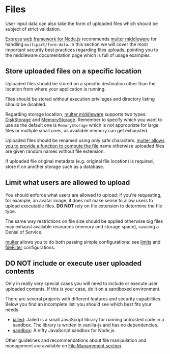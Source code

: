 Files
=====

User input data can also take the form of uploaded files which should be
subject of strict validation.

[Express web framework for Node.js][1] recommends [multer middleware][2] for
handling `multipart/form-data`.
In this section we will cover the most important security best practices
regarding files uploads, pointing you to the middleware documentation page
which is full of usage examples.

## Store uploaded files on a specific location

Uploaded files should be stored on a specific destination other than the
location from where your application is running.

Files should be stored without execution privileges and directory listing
should be disabled.

Regarding storage location, [multer middleware][2] supports two types:
[DiskStorage][3] and [MemoryStorage][4]. Remember to specify which you want to
use as the default one is `MemoryStorage` which is not appropriate for large
files or multiple small ones, as available memory can get exhausted.

Uploaded files should be renamed using only safe characters. [multer allows
you to provide a function to compute the file][3] name otherwise uploaded files
are given random names without file extension.

If uploaded file original metadata (e.g. original file location) is required,
store it on another storage such as a database.

## Limit what users are allowed to upload

You should enforce what users are allowed to upload: if you're requesting, for
example, an avatar image, it does not make sense to allow users to upload
executable files. **DO NOT** rely on file extension to determine the file type.

The same way restrictions on file size should be applied otherwise big files
may exhaust available resources (memory and storage space), causing a Denial
of Service.

[multer][2] allows you to do both passing simple configurations: see [limits][5]
and [fileFilter][6] configurations.

## DO NOT include or execute user uploaded contents

Only in really very special cases you will need to include or execute user
uploaded contents. If this is your case, do it on a sandboxed environment.

There are several projects with different features and security capabilities.
Below you find an incomplete list: you should see which best fits your needs

* [jailed][7]: Jailed is a small JavaScript library for running untrusted code
  in a sandbox. The library is written in vanilla-js and has no dependencies.
* [sandbox][8]: A nifty JavaScript sandbox for Node.js.

Other guidelines and recommendations about file manipulation and management 
are available on [File Management section][9].

[1]: https://expressjs.com/
[2]: https://expressjs.com/en/resources/middleware/multer.html
[3]: https://expressjs.com/en/resources/middleware/multer.html#diskstorage
[4]: https://expressjs.com/en/resources/middleware/multer.html#memorystorage
[5]: https://expressjs.com/en/resources/middleware/multer.html#limits
[6]: https://expressjs.com/en/resources/middleware/multer.html#filefilter
[7]: https://github.com/asvd/jailed
[8]: https://github.com/gf3/sandbox
[9]: ../../file-management/README.md
